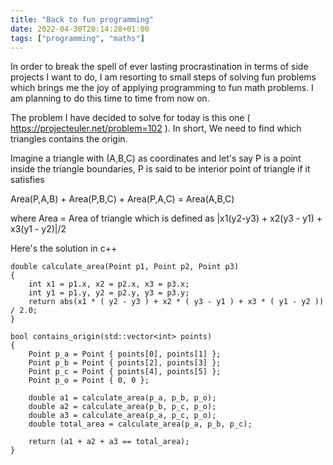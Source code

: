 ```yaml
---
title: "Back to fun programming"
date: 2022-04-30T20:14:28+01:00
tags: ["programming", "maths"]
---
```


In order to break the spell of ever lasting procrastination in terms of side projects I want to do, I am resorting to small steps of solving fun problems which brings me the joy of applying programming to fun math problems. I am planning to do this time to time from now on.

The problem I have decided to solve for today is this one ( https://projecteuler.net/problem=102 ). In short, We need to find which triangles contains the origin.

Imagine a triangle with (A,B,C) as coordinates and let's say P is a point inside the triangle boundaries, P is said to be interior point of triangle if it satisfies

Area(P,A,B) + Area(P,B,C) + Area(P,A,C) = Area(A,B,C)

where Area = Area of triangle which is defined as |x1(y2-y3) + x2(y3 - y1) + x3(y1 - y2)|/2

Here's the solution in c++

```
double calculate_area(Point p1, Point p2, Point p3)
{
    int x1 = p1.x, x2 = p2.x, x3 = p3.x;
    int y1 = p1.y, y2 = p2.y, y3 = p3.y;
    return abs(x1 * ( y2 - y3 ) + x2 * ( y3 - y1 ) + x3 * ( y1 - y2 )) / 2.0;
}

bool contains_origin(std::vector<int> points)
{
    Point p_a = Point { points[0], points[1] };
    Point p_b = Point { points[2], points[3] };
    Point p_c = Point { points[4], points[5] };
    Point p_o = Point { 0, 0 };

    double a1 = calculate_area(p_a, p_b, p_o);
    double a2 = calculate_area(p_b, p_c, p_o);
    double a3 = calculate_area(p_a, p_c, p_o);
    double total_area = calculate_area(p_a, p_b, p_c);

    return (a1 + a2 + a3 == total_area);
}
```
